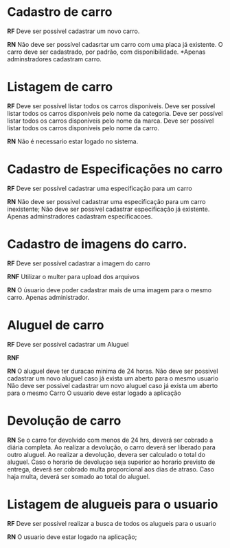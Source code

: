 
# Cadastro de carro

**RF** 
Deve ser possivel cadastrar um novo carro.

**RN** 
Não deve ser possível cadasrtar um carro com uma placa já existente.
O carro deve ser cadastrado, por padrão, com disponibilidade.
*Apenas adminstradores cadastram carro.


# Listagem de carro

**RF**
Deve ser possível listar todos os carros disponiveis.
Deve ser possível listar todos os carros disponiveis pelo nome da categoria. 
Deve ser possível listar todos os carros disponiveis pelo nome da marca. 
Deve ser possível listar todos os carros disponiveis pelo nome da carro. 


**RN** 
Não é necessario estar logado no sistema.


# Cadastro de Especificações no carro

**RF** 
Deve ser possível cadastrar uma especificação para um carro

**RN** 
Não deve ser possivel cadastrar uma especificação para um carro inexistente;
Não deve ser possivel cadastrar especificação já existente.
Apenas adminstradores cadastram especificacoes.

# Cadastro de imagens do carro.

**RF** 
Deve ser possível cadastrar a imagem do carro

**RNF** 
Utilizar o multer para upload dos arquivos

**RN** 
O úsuario deve poder cadastrar mais de uma imagem para o mesmo carro.
Apenas administrador.


# Aluguel de carro

**RF** 
Deve ser possivel cadastrar um Aluguel

**RNF** 

**RN** 
O aluguel deve ter duracao minima de 24 horas.
Não deve ser possivel cadastrar um novo aluguel caso já exista um aberto para o mesmo usuario
Não deve ser possivel cadastrar um novo aluguel caso já exista um aberto para o mesmo Carro
O usuario deve estar logado a aplicação


# Devolução de carro


**RN**
Se o carro for devolvido com menos de 24 hrs, deverá ser cobrado a diária completa.
Ao realizar a devolução, o carro deverá ser liberado para outro aluguel.
Ao realizar a devolução, devera ser calculado o total do aluguel.
Caso o horario de devoluçao seja superior ao horario previsto de entrega, deverá ser cobrado multa proporcional aos dias de atraso.
Caso haja multa, deverá ser somado ao total do aluguel.


# Listagem de alugueis para o usuario

**RF**
Deve ser possivel realizar a busca de todos os alugueis para o usuario

**RN**
O usuario deve estar logado na aplicação;




